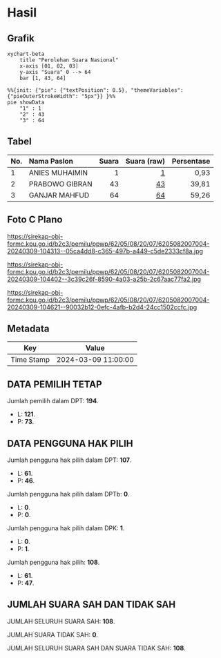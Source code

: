 # Hasil

## Grafik

```mermaid
xychart-beta
    title "Perolehan Suara Nasional"
    x-axis [01, 02, 03]
    y-axis "Suara" 0 --> 64
    bar [1, 43, 64]
```

```mermaid
%%{init: {"pie": {"textPosition": 0.5}, "themeVariables": {"pieOuterStrokeWidth": "5px"}} }%%
pie showData
    "1" : 1
    "2" : 43
    "3" : 64
```

## Tabel

| No. | Nama Paslon    | Suara | Suara (raw) | Persentase |
|:--- |:-------------- | -----:| -----------:| ----------:|
| 1   | ANIES MUHAIMIN | 1     | [1][p-1]    | 0,93       |
| 2   | PRABOWO GIBRAN | 43    | [43][p-2]   | 39,81      |
| 3   | GANJAR MAHFUD  | 64    | [64][p-3]   | 59,26      |


[p-1]: https://github.com/gigit-pemilu/pemilu-2024/blob/main/pilpres/hitung-suara/sub/62-kalimantan-tengah/sub/05-barito-utara/sub/08-teweh-selatan/sub/2007-bukit-sawit/sub/004-tps/sub/paslon-1.txt
[p-2]: https://github.com/gigit-pemilu/pemilu-2024/blob/main/pilpres/hitung-suara/sub/62-kalimantan-tengah/sub/05-barito-utara/sub/08-teweh-selatan/sub/2007-bukit-sawit/sub/004-tps/sub/paslon-2.txt
[p-3]: https://github.com/gigit-pemilu/pemilu-2024/blob/main/pilpres/hitung-suara/sub/62-kalimantan-tengah/sub/05-barito-utara/sub/08-teweh-selatan/sub/2007-bukit-sawit/sub/004-tps/sub/paslon-3.txt

## Foto C Plano

https://sirekap-obj-formc.kpu.go.id/b2c3/pemilu/ppwp/62/05/08/20/07/6205082007004-20240309-104313--05ca4dd8-c365-497b-a449-c5de2333cf8a.jpg

https://sirekap-obj-formc.kpu.go.id/b2c3/pemilu/ppwp/62/05/08/20/07/6205082007004-20240309-104402--3c39c26f-8590-4a03-a25b-2c67aac77fa2.jpg

https://sirekap-obj-formc.kpu.go.id/b2c3/pemilu/ppwp/62/05/08/20/07/6205082007004-20240309-104621--90032b12-0efc-4afb-b2d4-24cc1502ccfc.jpg


## Metadata

| Key        | Value               |
| ---------- | ------------------- |
| Time Stamp | 2024-03-09 11:00:00 |


## DATA PEMILIH TETAP

Jumlah pemilih dalam DPT: **194**.
 * L: **121**.
 * P: **73**.

## DATA PENGGUNA HAK PILIH

Jumlah pengguna hak pilih dalam DPT: **107**.
 * L: **61**.
 * P: **46**.

Jumlah pengguna hak pilih dalam DPTb: **0**.
 * L: **0**.
 * P: **0**.

Jumlah pengguna hak pilih dalam DPK: **1**.
 * L: **0**.
 * P: **1**.

Jumlah pengguna hak pilih: **108**.
 * L: **61**.
 * P: **47**.

## JUMLAH SUARA SAH DAN TIDAK SAH

JUMLAH SELURUH SUARA SAH: **108**.

JUMLAH SUARA TIDAK SAH: **0**.

JUMLAH SELURUH SUARA SAH DAN SUARA TIDAK SAH: **108**.


